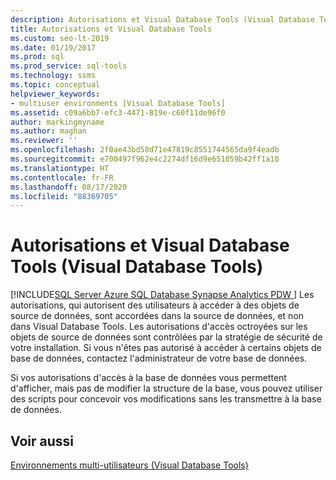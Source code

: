 ```yaml
---
description: Autorisations et Visual Database Tools (Visual Database Tools)
title: Autorisations et Visual Database Tools
ms.custom: seo-lt-2019
ms.date: 01/19/2017
ms.prod: sql
ms.prod_service: sql-tools
ms.technology: ssms
ms.topic: conceptual
helpviewer_keywords:
- multiuser environments [Visual Database Tools]
ms.assetid: c09a6bb7-efc3-4471-819e-c60f11de96f0
author: markingmyname
ms.author: maghan
ms.reviewer: ''
ms.openlocfilehash: 2f0ae43bd58d71e47819c8551744565da9f4eadb
ms.sourcegitcommit: e700497f962e4c2274df16d9e651059b42ff1a10
ms.translationtype: HT
ms.contentlocale: fr-FR
ms.lasthandoff: 08/17/2020
ms.locfileid: "88369705"
---
```

# <a name="permissions-and-visual-database-tools-visual-database-tools"></a>Autorisations et Visual Database Tools (Visual Database Tools)
[!INCLUDE[SQL Server Azure SQL Database Synapse Analytics PDW ](../../includes/applies-to-version/sql-asdb-asdbmi-asa-pdw.md)]
Les autorisations, qui autorisent des utilisateurs à accéder à des objets de source de données, sont accordées dans la source de données, et non dans Visual Database Tools. Les autorisations d'accès octroyées sur les objets de source de données sont contrôlées par la stratégie de sécurité de votre installation. Si vous n'êtes pas autorisé à accéder à certains objets de base de données, contactez l'administrateur de votre base de données.  
  
Si vos autorisations d'accès à la base de données vous permettent d'afficher, mais pas de modifier la structure de la base, vous pouvez utiliser des scripts pour concevoir vos modifications sans les transmettre à la base de données.  
  
## <a name="see-also"></a>Voir aussi  
[Environnements multi-utilisateurs &#40;Visual Database Tools&#41;](../../ssms/visual-db-tools/multiuser-environments-visual-database-tools.md)  
  
